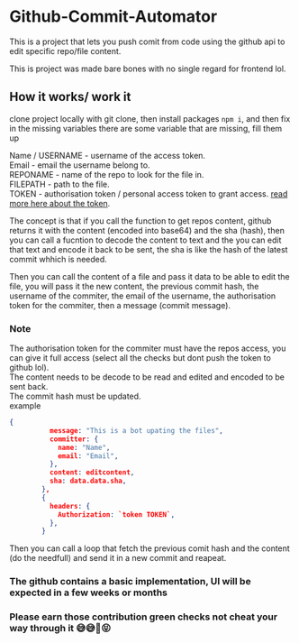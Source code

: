 # Github-Commit-Automator
  
This is a project that lets you push comit from code using the github api to edit specific repo/file content.     

This is project was made bare bones with no single regard for frontend lol.    

## How it works/ work it

clone project locally with git clone, then install packages `npm i`, and then fix in the missing variables there are some variable 
that are missing, fill them up        

Name / USERNAME - username of the access token.     
Email - email the username belong to.     
REPONAME - name of the repo to look for the file in.     
FILEPATH - path to the file.     
TOKEN - authorisation token / personal access token to grant access. [read more here about the token](https://docs.github.com/en/authentication/keeping-your-account-and-data-secure/creating-a-personal-access-token).    


The concept is that if you call the function to get repos content, github returns it with the content (encoded into base64) and the sha (hash), then you can call a fucntion to decode the content to text and the you can edit that text and encode it back to be sent, the sha is like the hash of the latest commit whhich is needed.      

Then you can call the content of a file and pass it data to be able to edit the file, you will pass it the new content, the previous commit hash, the username of the commiter, the email of the username, the authorisation token for the commiter, then a message (commit message).

### Note 
The authorisation token for the commiter must have the repos access, you can give it full access (select all the checks but dont push the token to github lol).     
The content needs to be decode to be read and edited and encoded to be sent back.      
The commit hash must be updated.    
example
```json
{
          message: "This is a bot upating the files",
          committer: {
            name: "Name",
            email: "Email",
          },
          content: editcontent,
          sha: data.data.sha,
        },
        {
          headers: {
            Authorization: `token TOKEN`,
          },
        }
 ```
 Then you can call a loop that fetch the previous comit hash and the content (do the needfull) and send it in a new commit and reapeat.    

### The github contains a basic implementation, UI will be expected in a few weeks or months 
### Please earn those contribution green checks not cheat your way through it 😅😅🥲😝   
